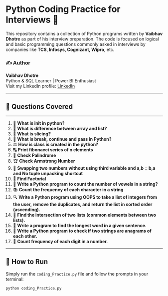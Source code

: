 # Python Coding Practice for Interviews 🚀

This repository contains a collection of Python programs written by **Vaibhav Dhotre** as part of his interview preparation. The code is focused on logical and basic programming questions commonly asked in interviews by companies like **TCS, Infosys, Cognizant, Wipro**, etc.

### ✍️ Author  
**Vaibhav Dhotre**  
Python & SQL Learner | Power BI Enthusiast  
Visit my LinkedIn profile: [LinkedIn](https://www.linkedin.com/in/vaibhavd08/)

---
## 🧠 Questions Covered
---
1. 📝 **What is __init__ in python?**
2. 🧹 **What is difference between array and list?**
3. 🔗 **What is slicing?**
4. 🔢 **What is break, continue and pass in Python?**
5. ⚖️ **How is class is created in the python?**
6. 🔠 **Print fibonacci series of n elements**
7. 🔢 **Check Palindrome**
8. 🏆 **Check Armstrong Number**
9. 🔀 **Swapping two numbers without using third variable and a,b = b,a and No tuple unpacking shortcut**
10. 🔄 **Find Factorial**
11. 🔁 **Write a Python program to count the number of vowels in a string?**
12. 📚 **Count the frequency of each character in a string**
13. 🔍 **Write a Python program using OOPS to take a list of integers from the user, remove the duplicates, and return the list in sorted order (ascending).**
14. 🔢 **Find the intersection of two lists (common elements between two lists).**
15. 🔄 **Write a program to find the longest word in a given sentence.**
16. 💬 **Write a Python program to check if two strings are anagrams of each other.**
17. 🔄 **Count frequency of each digit in a number.**
---
## 📌 How to Run
Simply run the `coding_Practice.py` file and follow the prompts in your terminal:
```bash
python coding_Practice.py




